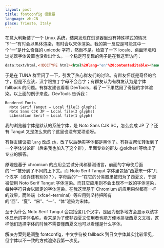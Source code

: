 ```yaml
---
layout: post
title: fontconfig 很重要
language: zh-CN
place: Trieste, Italy
---
```


在意大利新装了一个 Linux 系统，结果发现在浏览器里没有特殊样式的情况下“一”有时会以黑体渲染，有时会以宋体渲染。我的第一反应是可能其中一个“一”是什么奇怪的 unicode 字符，然而不是。检查了一下
locale、桌面环境和浏览器字体设置也没看出什么。一个稳定可复现的例子是在我这里访问：

```html
data:text/html,<!DOCTYPE html><html%20lang="en"%20contenteditable><head><meta charset="utf-8"></head><body>%E8%A2%AB%E4%B8%80x%E4%B8%80%E4%B8%80%E4%BA%8C%E4%B8%80</body></html>
```

于是在 TUNA 群里问了一下，引发了热心群友们的讨论。有群友怀疑是奇怪的合字，但是不应该，汉字跟拉丁字母不会合字；有群友认为有群友认为是字体 fallback 的问题。有群友建议看看 DevTools，看了一下果然用了奇怪的字体渲染。以上面的例子来说，DevTools 告诉我：

```plaintext
Rendered Fonts
  Noto Serif Tangut — Local file(3 glyphs)
  Noto Sans CJK JP — Local file(3 glyphs)
  Liberation Serif — Local file(1 glyph)
```

我的浏览器字体是默认的系统字体，是 Noto Sans CJK SC，怎么变成 JP 了？还有 Tangut 又是怎么来的？这里也没有党项语呀。

有群友建议把 `lang` 改成 `zh`，改了以后确实字体都是黑体了。有群友帮忙转发到了一个字体讨论群（后来我也加入了这个群），里面专业的群友 @oldherl 等给出了专业的解答。

原理是基于 chromium 的应用会尝试分词和猜测语言，前面的字母使后面的“一”被分到了不同的上下文。而 Noto Serif Tangut 字体里包括“西夏宋一体”几个汉字（或许还有别的？），字母后的“一”在它的分类器里被归为了西夏文，于是被使用 Noto Serif Tangut 字体渲染。而其它应用则不会出现不一致的字体渲染，每种字符只会以固定的字体渲染。在我这里基于 Chromium 的应用果然都有一样的效果，而终端（xfce4-terminal）等应用则坚持把所有的“西”、“夏”、“宋”、“一”、“体”渲染为宋体。

至于为什么 Noto Serif Tangut 会包括这几个汉字，是因为很多地方会显示以该字体显示的字体名称。看来是为了使非西夏文使用者也能方便地排版西夏文文档，这样他们选择字体的时候不需要懂西夏文也可以看懂是什么字体。

解决方案则是调整 fontconfig，中文字符被 fallback 到日文字体其实比较常见，但字体以不一致的方式渲染我第一次见。
